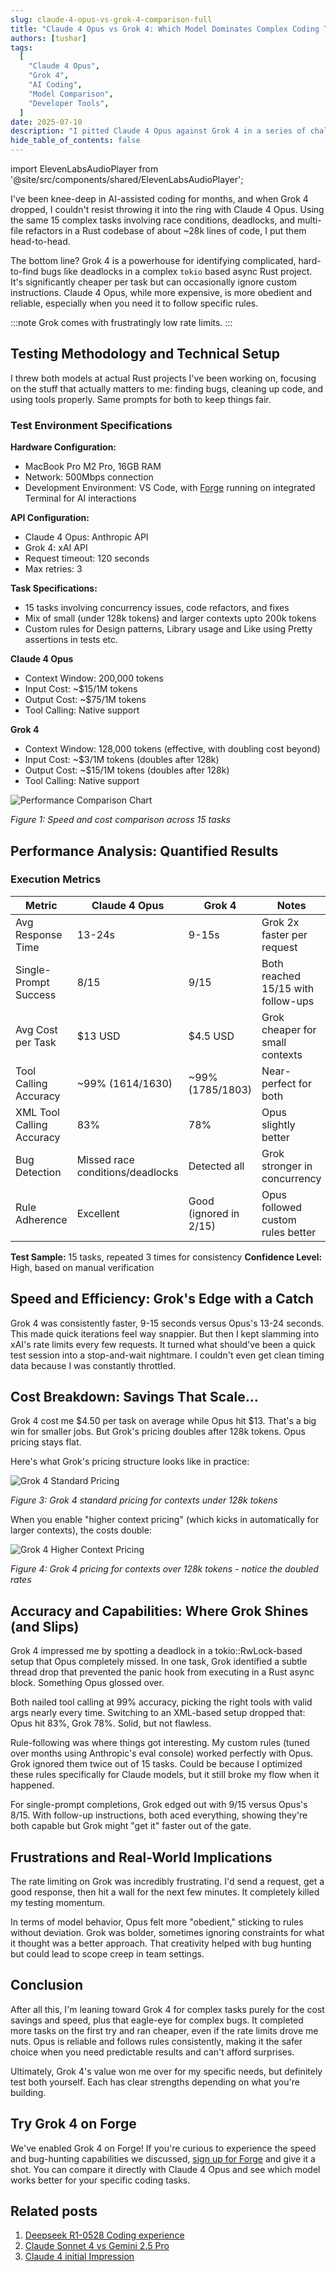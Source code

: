 ```yaml
---
slug: claude-4-opus-vs-grok-4-comparison-full
title: "Claude 4 Opus vs Grok 4: Which Model Dominates Complex Coding Tasks?"
authors: [tushar]
tags:
  [
    "Claude 4 Opus",
    "Grok 4",
    "AI Coding",
    "Model Comparison",
    "Developer Tools",
  ]
date: 2025-07-10
description: "I pitted Claude 4 Opus against Grok 4 in a series of challenging coding tasks. The results highlight trade-offs in speed, cost, accuracy, and frustration factors that every dev should know."
hide_table_of_contents: false
---
```


import ElevenLabsAudioPlayer from '@site/src/components/shared/ElevenLabsAudioPlayer';

<ElevenLabsAudioPlayer 
  publicUserId="96e32731df14f1442beaf5041eec1125596de23ef9ff6ef5d151d28a1464da1b"
  projectId="pZqcaFCVldADVQptWlZ7" 
/>

I've been knee-deep in AI-assisted coding for months, and when Grok 4 dropped, I couldn't resist throwing it into the ring with Claude 4 Opus. Using the same 15 complex tasks involving race conditions, deadlocks, and multi-file refactors in a Rust codebase of about ~28k lines of code, I put them head-to-head.

The bottom line? Grok 4 is a powerhouse for identifying complicated, hard-to-find bugs like deadlocks in a complex `tokio` based async Rust project. It's significantly cheaper per task but can occasionally ignore custom instructions. Claude 4 Opus, while more expensive, is more obedient and reliable, especially when you need it to follow specific rules.

:::note
Grok comes with frustratingly low rate limits.
:::

<!--truncate-->

## Testing Methodology and Technical Setup

I threw both models at actual Rust projects I've been working on, focusing on the stuff that actually matters to me: finding bugs, cleaning up code, and using tools properly. Same prompts for both to keep things fair.

### Test Environment Specifications

**Hardware Configuration:**

- MacBook Pro M2 Pro, 16GB RAM
- Network: 500Mbps connection
- Development Environment: VS Code, with [Forge](/docs/installation) running on integrated Terminal for AI interactions

**API Configuration:**

- Claude 4 Opus: Anthropic API
- Grok 4: xAI API
- Request timeout: 120 seconds
- Max retries: 3

**Task Specifications:**

- 15 tasks involving concurrency issues, code refactors, and fixes
- Mix of small (under 128k tokens) and larger contexts upto 200k tokens
- Custom rules for Design patterns, Library usage and Like using Pretty assertions in tests etc.

**Claude 4 Opus**

- Context Window: 200,000 tokens
- Input Cost: ~$15/1M tokens
- Output Cost: ~$75/1M tokens
- Tool Calling: Native support

**Grok 4**

- Context Window: 128,000 tokens (effective, with doubling cost beyond)
- Input Cost: ~$3/1M tokens (doubles after 128k)
- Output Cost: ~$15/1M tokens (doubles after 128k)
- Tool Calling: Native support

![Performance Comparison Chart](../static/blog/claude-opus-vs-grok-performance.svg)

_Figure 1: Speed and cost comparison across 15 tasks_

## Performance Analysis: Quantified Results

### Execution Metrics

| Metric                    | Claude 4 Opus                    | Grok 4                 | Notes                              |
| ------------------------- | -------------------------------- | ---------------------- | ---------------------------------- |
| Avg Response Time         | 13-24s                           | 9-15s                  | Grok 2x faster per request         |
| Single-Prompt Success     | 8/15                             | 9/15                   | Both reached 15/15 with follow-ups |
| Avg Cost per Task         | $13 USD                          | $4.5 USD               | Grok cheaper for small contexts    |
| Tool Calling Accuracy     | ~99% (1614/1630)                 | ~99% (1785/1803)       | Near-perfect for both              |
| XML Tool Calling Accuracy | 83%                              | 78%                    | Opus slightly better               |
| Bug Detection             | Missed race conditions/deadlocks | Detected all           | Grok stronger in concurrency       |
| Rule Adherence            | Excellent                        | Good (ignored in 2/15) | Opus followed custom rules better  |

**Test Sample:** 15 tasks, repeated 3 times for consistency
**Confidence Level:** High, based on manual verification

## Speed and Efficiency: Grok's Edge with a Catch

Grok 4 was consistently faster, 9-15 seconds versus Opus's 13-24 seconds. This made quick iterations feel way snappier. But then I kept slamming into xAI's rate limits every few requests. It turned what should've been a quick test session into a stop-and-wait nightmare. I couldn't even get clean timing data because I was constantly throttled.

## Cost Breakdown: Savings That Scale...

Grok 4 cost me $4.50 per task on average while Opus hit $13. That's a big win for smaller jobs. But Grok's pricing doubles after 128k tokens. Opus pricing stays flat.

Here's what Grok's pricing structure looks like in practice:

![Grok 4 Standard Pricing](../static/blog/grok-4-standard-pricing.png)

_Figure 3: Grok 4 standard pricing for contexts under 128k tokens_

When you enable "higher context pricing" (which kicks in automatically for larger contexts), the costs double:

![Grok 4 Higher Context Pricing](../static/blog/grok-4-higher-context-pricing.png)

_Figure 4: Grok 4 pricing for contexts over 128k tokens - notice the doubled rates_

## Accuracy and Capabilities: Where Grok Shines (and Slips)

Grok 4 impressed me by spotting a deadlock in a tokio::RwLock-based setup that Opus completely missed. In one task, Grok identified a subtle thread drop that prevented the panic hook from executing in a Rust async block. Something Opus glossed over.

Both nailed tool calling at 99% accuracy, picking the right tools with valid args nearly every time. Switching to an XML-based setup dropped that: Opus hit 83%, Grok 78%. Solid, but not flawless.

Rule-following was where things got interesting. My custom rules (tuned over months using Anthropic's eval console) worked perfectly with Opus. Grok ignored them twice out of 15 tasks. Could be because I optimized these rules specifically for Claude models, but it still broke my flow when it happened.

For single-prompt completions, Grok edged out with 9/15 versus Opus's 8/15. With follow-up instructions, both aced everything, showing they're both capable but Grok might "get it" faster out of the gate.

## Frustrations and Real-World Implications

The rate limiting on Grok was incredibly frustrating. I'd send a request, get a good response, then hit a wall for the next few minutes. It completely killed my testing momentum.

In terms of model behavior, Opus felt more "obedient," sticking to rules without deviation. Grok was bolder, sometimes ignoring constraints for what it thought was a better approach. That creativity helped with bug hunting but could lead to scope creep in team settings.

## Conclusion

After all this, I'm leaning toward Grok 4 for complex tasks purely for the cost savings and speed, plus that eagle-eye for complex bugs. It completed more tasks on the first try and ran cheaper, even if the rate limits drove me nuts. Opus is reliable and follows rules consistently, making it the safer choice when you need predictable results and can't afford surprises.

Ultimately, Grok 4's value won me over for my specific needs, but definitely test both yourself. Each has clear strengths depending on what you're building.

## Try Grok 4 on Forge

We've enabled Grok 4 on Forge! If you're curious to experience the speed and bug-hunting capabilities we discussed, [sign up for Forge](https://app.forgecode.dev) and give it a shot. You can compare it directly with Claude 4 Opus and see which model works better for your specific coding tasks.

## Related posts

1. [Deepseek R1-0528 Coding experience](https://forgecode.dev/blog/deepseek-r1-0528-coding-experience-review/)
2. [Claude Sonnet 4 vs Gemini 2.5 Pro](https://forgecode.dev/blogclaude-sonnet-4-vs-gemini-2-5-pro-preview-coding-comparison/)
3. [Claude 4 initial Impression](https://forgecode.dev/blog/claude-4-initial-impressions-anthropic-ai-coding-breakthrough/)
